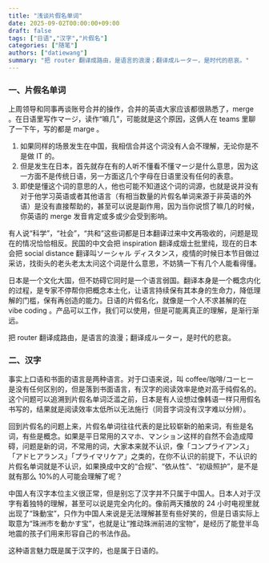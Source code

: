 ```yaml
---
title: "浅谈片假名单词"
date: 2025-09-02T00:00:00+09:00
draft: false
tags: ["日语","汉字","片假名"]
categories: ["随笔"]
authors: ["datiewang"]
summary: "把 router 翻译成路由，是语言的浪漫；翻译成ルーター，是时代的悲哀。"
---
```

### 一、片假名单词

上周领导和同事再谈账号合并的操作，合并的英语大家应该都很熟悉了，merge 。在日语里写作マージ，读作“嘛几”，可能就是这个原因，这俩人在 teams 里聊了一下午，写的都是 marge 。

1. 如果同样的场景发生在中国，我相信合并这个词没有人会不理解，无论你是不是做 IT 的。
2. 但是发生在日本，首先就存在有的人听不懂看不懂マージ是什么意思，因为这一方面不是传统日语，另一方面这几个字母在日语里没有任何的表意。
3. 即使是懂这个词的意思的人，他也可能不知道这个词的词源，也就是说并没有对于他学习英语或者其他语言（有相当数量的片假名单词来源于非英语的外语）是没有直接帮助的，甚至可以说是副作用，因为当你说惯了嘛几的时候，你英语的 merge 发音肯定或多或少会受到影响。

有人说“科学”，“社会”，“共和”这些词都是日本翻译过来中文再吸收的，问题是现在的情况恰恰相反。民国的中文会把 inspiration 翻译成烟士批里纯，现在的日本会把 social distance 翻译叫ソーシャル ディスタンス，疫情的时候日本节目做过采访，找街头的老头老太太问这个词是什么意思，不妨猜一下有几个人能看得懂。

日本是一个文化大国，但不妨碍它同时是一个语言弱国。翻译本身是一个概念内化的过程，是专家不停帮你把概念本土化，让语言持续保有其本身的生命力，降低理解的门槛，保有再创造的能力。日语的片假名化，就像是一个人不求甚解的在 vibe coding 。产品可以工作，我们可以使用，但是可能离真正的理解，是渐行渐远。

把 router 翻译成路由，是语言的浪漫；翻译成ルーター，是时代的悲哀。

### 二、汉字

事实上口语和书面的语言是两种语言。对于口语来说，叫 coffee/咖啡/コーヒー是没有任何区别的，但是落到书面语言，有汉字的阅读效率是绝对高于纯假名的。这个问题可以追溯到片假名单词泛滥之前，日本是有人设想过像韩语一样只用假名书写的，结果就是阅读效率太低所以无法施行（同音字词没有汉字难以分辨）。

回到片假名的问题上来，片假名单词往往代表的是比较崭新的舶来词，有些是名词，有些是概念。如果是平日常用的スマホ、マンション这样的自然不会造成障碍，问题是新的词，不常用的词，大家本来就不认识，像「コンプライアンス」「アドヒアランス」「プライマリケア」之类的，在你不认识的前提下，不认识的片假名单词就是不认识，如果换成中文的“合规”、“依从性”、“初级照护”，是不是就有那么 10%的人可能会理解了呢？

中国人有汉字本位主义很正常，但是别忘了汉字并不只属于中国人。日本人对于汉字有着独特的理解，甚至可以说是完全内化的。像前两天播放的 24 小时电视里就出现了“珠動宝”，只作为中国人来说是无法理解甚至有些好笑的，但是日语实际上取意为“珠洲市を動かす宝”，也就是让“推动珠洲前进的宝物”，是经历了能登半岛地震的孩子们用来形容自己的书法作品。

这种语言魅力既是属于汉字的，也是属于日语的。